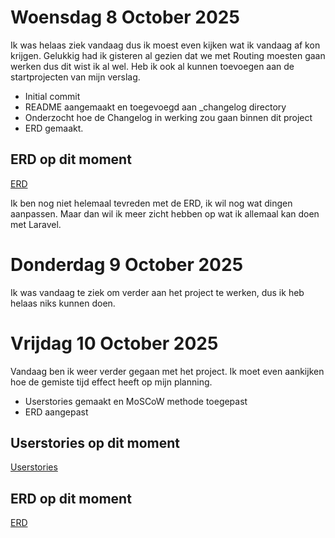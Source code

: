 # Woensdag 8 October 2025
Ik was helaas ziek vandaag dus ik moest even kijken wat ik vandaag af kon krijgen.
Gelukkig had ik gisteren al gezien dat we met Routing moesten gaan werken dus dit wist ik al wel. Heb ik ook al kunnen toevoegen aan de startprojecten van mijn verslag.

- Initial commit
- README aangemaakt en toegevoegd aan _changelog directory
- Onderzocht hoe de Changelog in werking zou gaan binnen dit project
- ERD gemaakt.

## ERD op dit moment
[ERD](images/ERD.png)

Ik ben nog niet helemaal tevreden met de ERD, ik wil nog wat dingen aanpassen. Maar dan wil ik meer zicht hebben op wat ik allemaal kan doen met Laravel.

# Donderdag 9 October 2025
Ik was vandaag te ziek om verder aan het project te werken, dus ik heb helaas niks kunnen doen.

# Vrijdag 10 October 2025
Vandaag ben ik weer verder gegaan met het project. Ik moet even aankijken hoe de gemiste tijd effect heeft op mijn planning.

- Userstories gemaakt en MoSCoW methode toegepast
- ERD aangepast

## Userstories op dit moment
[Userstories](images/UserStories.png)

## ERD op dit moment
[ERD](images/ERD_2.png)
